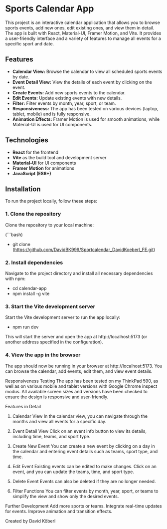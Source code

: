 # Sports Calendar App

This project is an interactive calendar application that allows you to browse sports events, add new ones, edit existing ones, and view them in detail. The app is built with React, Material-UI, Framer Motion, and Vite. It provides a user-friendly interface and a variety of features to manage all events for a specific sport and date.

## Features

- **Calendar View:** Browse the calendar to view all scheduled sports events by date.
- **Event Detail View:** View the details of each event by clicking on the event.
- **Create Events:** Add new sports events to the calendar.
- **Edit Events:** Update existing events with new details.
- **Filter:** Filter events by month, year, sport, or team.
- **Responsiveness:** The app has been tested on various devices (laptop, tablet, mobile) and is fully responsive.
- **Animation Effects:** Framer Motion is used for smooth animations, while Material-UI is used for UI components.

## Technologies

- **React** for the frontend
- **Vite** as the build tool and development server
- **Material-UI** for UI components
- **Framer Motion** for animations
- **JavaScript (ES6+)**

## Installation

To run the project locally, follow these steps:

### 1. Clone the repository

Clone the repository to your local machine:

(```bash)

- git clone (https://github.com/DavidBK999/Sportcalendar_DavidKoeberl_FE.git)

### 2. Install dependencies

Navigate to the project directory and install all necessary dependencies with npm:

- cd calendar-app
- npm install -g vite

### 3. Start the Vite development server

Start the Vite development server to run the app locally:

- npm run dev

This will start the server and open the app at http://localhost:5173 (or another address specified in the configuration).

### 4. View the app in the browser

The app should now be running in your browser at http://localhost:5173. You can browse the calendar, add events, edit them, and view event details.

Responsiveness Testing
The app has been tested on my ThinkPad 590, as well as on various mobile and tablet versions with Google Chrome inspect modus. All available screen sizes and versions have been checked to ensure the design is responsive and user-friendly.

Features in Detail

1. Calendar View
   In the calendar view, you can navigate through the months and view all events for a specific day.

2. Event Detail View
   Click on an event info button to view its details, including time, teams, and sport type.

3. Create New Event
   You can create a new event by clicking on a day in the calendar and entering event details such as teams, sport type, and time.

4. Edit Event
   Existing events can be edited to make changes. Click on an event, and you can update the teams, time, and sport type.

5. Delete Event
   Events can also be deleted if they are no longer needed.

6. Filter Functions
   You can filter events by month, year, sport, or teams to simplify the view and show only the desired events.

Further Development
Add more sports or teams.
Integrate real-time updates for events.
Improve animation and transition effects.

Created by David Köberl

